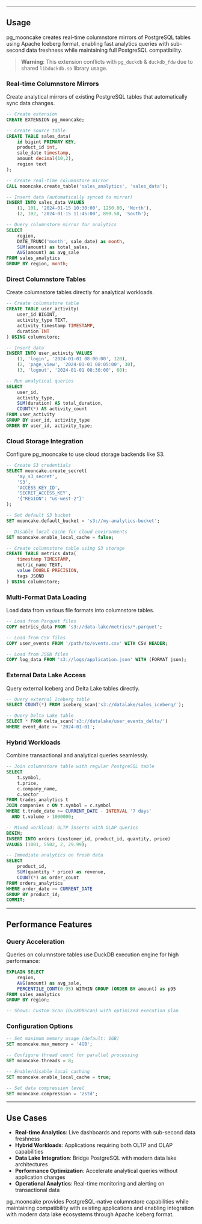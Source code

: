 

--------

## Usage

pg_mooncake creates real-time columnstore mirrors of PostgreSQL tables using Apache Iceberg format, enabling fast analytics queries with sub-second data freshness while maintaining full PostgreSQL compatibility.

> **Warning**: This extension conflicts with `pg_duckdb` & `duckdb_fdw` due to shared `libduckdb.so` library usage.

### Real-time Columnstore Mirrors

Create analytical mirrors of existing PostgreSQL tables that automatically sync data changes.

```sql
-- Create extension
CREATE EXTENSION pg_mooncake;

-- Create source table
CREATE TABLE sales_data(
    id bigint PRIMARY KEY,
    product_id int,
    sale_date timestamp,
    amount decimal(10,2),
    region text
);

-- Create real-time columnstore mirror
CALL mooncake.create_table('sales_analytics', 'sales_data');

-- Insert data (automatically synced to mirror)
INSERT INTO sales_data VALUES 
    (1, 101, '2024-01-15 10:30:00', 1250.00, 'North'),
    (2, 102, '2024-01-15 11:45:00', 890.50, 'South');

-- Query columnstore mirror for analytics
SELECT 
    region,
    DATE_TRUNC('month', sale_date) as month,
    SUM(amount) as total_sales,
    AVG(amount) as avg_sale
FROM sales_analytics 
GROUP BY region, month;
```

### Direct Columnstore Tables

Create columnstore tables directly for analytical workloads.

```sql
-- Create columnstore table
CREATE TABLE user_activity(
    user_id BIGINT,
    activity_type TEXT,
    activity_timestamp TIMESTAMP,
    duration INT
) USING columnstore;

-- Insert data
INSERT INTO user_activity VALUES
    (1, 'login', '2024-01-01 08:00:00', 120),
    (2, 'page_view', '2024-01-01 08:05:00', 30),
    (3, 'logout', '2024-01-01 08:30:00', 60);

-- Run analytical queries
SELECT
    user_id,
    activity_type,
    SUM(duration) AS total_duration,
    COUNT(*) AS activity_count
FROM user_activity
GROUP BY user_id, activity_type
ORDER BY user_id, activity_type;
```

### Cloud Storage Integration

Configure pg_mooncake to use cloud storage backends like S3.

```sql
-- Create S3 credentials
SELECT mooncake.create_secret(
    'my_s3_secret', 
    'S3', 
    'ACCESS_KEY_ID', 
    'SECRET_ACCESS_KEY', 
    '{"REGION": "us-west-2"}'
);

-- Set default S3 bucket
SET mooncake.default_bucket = 's3://my-analytics-bucket';

-- Disable local cache for cloud environments
SET mooncake.enable_local_cache = false;

-- Create columnstore table using S3 storage
CREATE TABLE metrics_data(
    timestamp TIMESTAMP,
    metric_name TEXT,
    value DOUBLE PRECISION,
    tags JSONB
) USING columnstore;
```

### Multi-Format Data Loading

Load data from various file formats into columnstore tables.

```sql
-- Load from Parquet files
COPY metrics_data FROM 's3://data-lake/metrics/*.parquet';

-- Load from CSV files  
COPY user_events FROM '/path/to/events.csv' WITH CSV HEADER;

-- Load from JSON files
COPY log_data FROM 's3://logs/application.json' WITH (FORMAT json);
```

### External Data Lake Access

Query external Iceberg and Delta Lake tables directly.

```sql
-- Query external Iceberg table
SELECT COUNT(*) FROM iceberg_scan('s3://datalake/sales_iceberg/');

-- Query Delta Lake table
SELECT * FROM delta_scan('s3://datalake/user_events_delta/') 
WHERE event_date >= '2024-01-01';
```

### Hybrid Workloads

Combine transactional and analytical queries seamlessly.

```sql
-- Join columnstore table with regular PostgreSQL table
SELECT 
    t.symbol,
    t.price,
    c.company_name,
    c.sector
FROM trades_analytics t 
JOIN companies c ON t.symbol = c.symbol
WHERE t.trade_date >= CURRENT_DATE - INTERVAL '7 days'
  AND t.volume > 1000000;

-- Mixed workload: OLTP inserts with OLAP queries
BEGIN;
INSERT INTO orders (customer_id, product_id, quantity, price) 
VALUES (1001, 5502, 2, 29.99);

-- Immediate analytics on fresh data
SELECT 
    product_id,
    SUM(quantity * price) as revenue,
    COUNT(*) as order_count
FROM orders_analytics
WHERE order_date >= CURRENT_DATE
GROUP BY product_id;
COMMIT;
```


--------

## Performance Features

### Query Acceleration

Queries on columnstore tables use DuckDB execution engine for high performance:

```sql
EXPLAIN SELECT 
    region,
    AVG(amount) as avg_sale,
    PERCENTILE_CONT(0.95) WITHIN GROUP (ORDER BY amount) as p95
FROM sales_analytics 
GROUP BY region;

-- Shows: Custom Scan (DuckDBScan) with optimized execution plan
```

### Configuration Options

```sql
-- Set maximum memory usage (default: 1GB)
SET mooncake.max_memory = '4GB';

-- Configure thread count for parallel processing
SET mooncake.threads = 8;

-- Enable/disable local caching
SET mooncake.enable_local_cache = true;

-- Set data compression level
SET mooncake.compression = 'zstd';
```


--------

## Use Cases

- **Real-time Analytics**: Live dashboards and reports with sub-second data freshness
- **Hybrid Workloads**: Applications requiring both OLTP and OLAP capabilities  
- **Data Lake Integration**: Bridge PostgreSQL with modern data lake architectures
- **Performance Optimization**: Accelerate analytical queries without application changes
- **Operational Analytics**: Real-time monitoring and alerting on transactional data

pg_mooncake provides PostgreSQL-native columnstore capabilities while maintaining compatibility with existing applications and enabling integration with modern data lake ecosystems through Apache Iceberg format.
